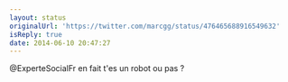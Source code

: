 ```yaml
---
layout: status
originalUrl: 'https://twitter.com/marcgg/status/476465688916549632'
isReply: true
date: 2014-06-10 20:47:27
---
```


@ExperteSocialFr en fait t'es un robot ou pas ?
